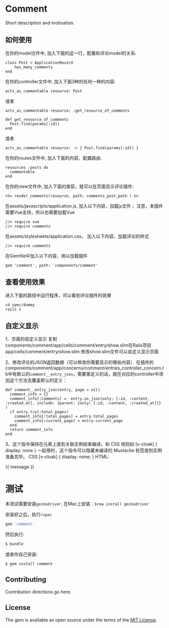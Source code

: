 # Comment
Short description and motivation.

## 如何使用

在你的model文件中, 加入下面的这一行，配置和评论model的关系:

    class Post < ApplicationRecord
        has_many_comments
    end

在你的controller文件中, 加入下面3种的任何一种的内容:

    acts_as_commentable resource: Post

或者

    acts_as_commentable resource: :get_resource_of_comments

    def get_resource_of_comments
      Post.find(params[:id])
    end

或者

    acts_as_commentable resource: -> { Post.find(params[:id]) }

在你的routes文件中, 加入下面的内容，配置路由:

    resources :posts do
      commentable
    end

在你的view文件中, 加入下面的类容，就可以在页面显示评论插件:

    <%= render_comments(resource, path: comments_post_path ) %>

在assets/javascripts/application.js, 加入以下内容，加载js文件； 注意，本插件需要Vue支持，所以也需要加载Vue

    //= require vue
    //= require comments

在assets/stylesheets/application.css， 加入以下内容，加载评论的样式

    //= require comments   

在Gemfile中加入以下内容，用以加载插件

    gem 'comment', path: 'components/comment'

## 查看使用效果
进入下面的路径中运行程序，可以看到评论插件的效果

    cd spec/dummy
    rails s

## 自定义显示
1、页面的自定义显示
   复制components/comment/app/cells/comment/entry/show.slim在Rails项目app/cells/comment/entry/show.slim
   修改show.slim文件可以自定义显示页面


2、修改评论的JSON返回数据（可以修改你需要显示的哪些内容）
   在插件的components/comment/app/concerns/comment/entries_controller_concern.rb中有默认的`comment__entry_json`，需要第定义的话，就在对应的controller中添加这个方法去覆盖默认的定义：

    def comment__entry_json(entry, page = nil)
      comment_info = {}
      comment_info[:comments] =  entry.as_json(only: [:id, :content, :created_at], include: {parent: {only: [:id, :content, :created_at]}} )
      if entry.try(:total_pages)
        comment_info[:total_pages] = entry.total_pages
        comment_info[:current_page] = entry.current_page
      end
      return comment_info
    end
3、这个指令保持在元素上直到关联实例结束编译。和 CSS 规则如 [v-cloak] { display: none } 一起用时，这个指令可以隐藏未编译的 Mustache 标签直到实例准备完毕。
  CSS
  [v-cloak] {
  display: none;
  }
  HTML:
  <div v-cloak>
  {{ message }}
  </div>

# 测试

本测试需要安装`geckodriver`, 在Mac上安装：`brew install geckodriver`

安装好之后，执行`rspec`

```ruby
gem 'comment'
```

然后执行:
```bash
$ bundle
```

或者你自己安装:
```bash
$ gem install comment
```

## Contributing
Contribution directions go here.

## License
The gem is available as open source under the terms of the [MIT License](http://opensource.org/licenses/MIT).
